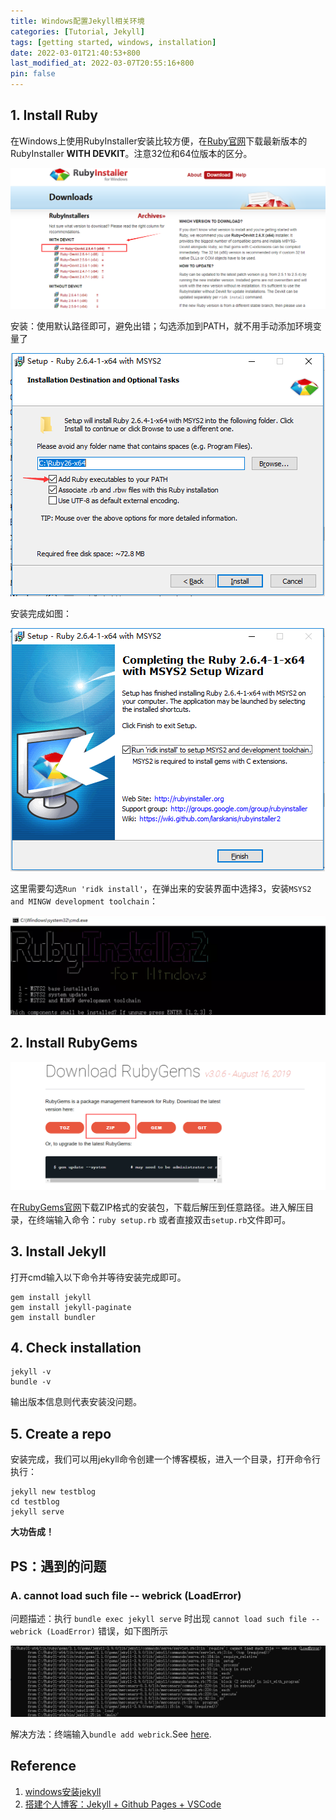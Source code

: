 ```yaml
---
title: Windows配置Jekyll相关环境
categories: [Tutorial, Jekyll]
tags: [getting started, windows, installation]
date: 2022-03-01T21:40:53+800
last_modified_at: 2022-03-07T20:55:16+800
pin: false
---
```


## 1. Install Ruby
在Windows上使用RubyInstaller安装比较方便，在[Ruby官网][Ruby]下载最新版本的RubyInstaller **WITH DEVKIT**。注意32位和64位版本的区分。

![](/images/posts/1-1.png)

安装：使用默认路径即可，避免出错；勾选添加到PATH，就不用手动添加环境变量了

![](/images/posts/1-2.png)

安装完成如图：

![](/images/posts/1-3.png)

这里需要勾选`Run 'ridk install'`，在弹出来的安装界面中选择3，安装`MSYS2 and MINGW development toolchain`：

![](/images/posts/1-4.png)

## 2. Install RubyGems

![](/images/posts/1-5.png)

在[RubyGems官网][RubyGems]下载ZIP格式的安装包，下载后解压到任意路径。进入解压目录，在终端输入命令：`ruby setup.rb` 或者直接双击`setup.rb`文件即可。

## 3. Install Jekyll

打开cmd输入以下命令并等待安装完成即可。

```console
gem install jekyll
gem install jekyll-paginate
gem install bundler
```

## 4. Check installation

```console
jekyll -v
bundle -v
```

输出版本信息则代表安装没问题。


## 5. Create a repo

安装完成，我们可以用jekyll命令创建一个博客模板，进入一个目录，打开命令行执行：

```console 
jekyll new testblog
cd testblog
jekyll serve
```

**大功告成！**

## PS：遇到的问题

### A. cannot load such file -- webrick (LoadError)

问题描述：执行 `bundle exec jekyll serve` 时出现 `cannot load such file -- webrick (LoadError)` 错误，如下图所示

![](/images/posts/1-6.png)

解决方法：终端输入`bundle add webrick`.See [here][webrick].

## Reference
  
  1. [windows安装jekyll](https://www.cnblogs.com/mingyue5826/p/11533978.html)
  2. [搭建个人博客：Jekyll + Github Pages + VSCode](https://zjpzhao.github.io/posts/jekyll-githubpages/)

[webrick]: https://github.com/jekyll/jekyll/issues/8523
[Ruby]: https://rubyinstaller.org/downloads/
[RubyGems]: https://rubygems.org/pages/download